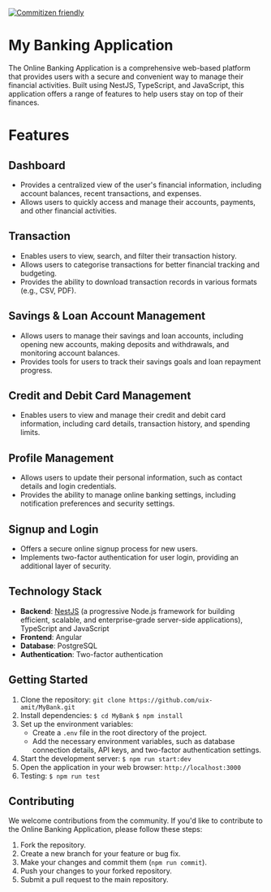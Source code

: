 <p align="center">

[![Commitizen friendly](https://img.shields.io/badge/commitizen-friendly-brightgreen.svg)](http://commitizen.github.io/cz-cli/)

</p>

# My Banking Application

The Online Banking Application is a comprehensive web-based platform that provides users with a secure and convenient way to manage their financial activities. Built using NestJS, TypeScript, and JavaScript, this application offers a range of features to help users stay on top of their finances.

# Features

## Dashboard

- Provides a centralized view of the user's financial information, including account balances, recent transactions, and expenses.
- Allows users to quickly access and manage their accounts, payments, and other financial activities.

## Transaction

- Enables users to view, search, and filter their transaction history.
- Allows users to categorise transactions for better financial tracking and budgeting.
- Provides the ability to download transaction records in various formats (e.g., CSV, PDF).

## Savings & Loan Account Management

- Allows users to manage their savings and loan accounts, including opening new accounts, making deposits and withdrawals, and monitoring account balances.
- Provides tools for users to track their savings goals and loan repayment progress.

## Credit and Debit Card Management

- Enables users to view and manage their credit and debit card information, including card details, transaction history, and spending limits.

## Profile Management

- Allows users to update their personal information, such as contact details and login credentials.
- Provides the ability to manage online banking settings, including notification preferences and security settings.

## Signup and Login

- Offers a secure online signup process for new users.
- Implements two-factor authentication for user login, providing an additional layer of security.

## Technology Stack

- **Backend**: [NestJS](https://github.com/nestjs/nest) (a progressive Node.js framework for building efficient, scalable, and enterprise-grade server-side applications), TypeScript and JavaScript
- **Frontend**: Angular
- **Database**: PostgreSQL
- **Authentication**: Two-factor authentication

## Getting Started

1.  Clone the repository:
    `git clone https://github.com/uix-amit/MyBank.git`
2.  Install dependencies:
    `$ cd MyBank`
    `$ npm install`
3.  Set up the environment variables:
    - Create a `.env` file in the root directory of the project.
    - Add the necessary environment variables, such as database connection details, API keys, and two-factor authentication settings.
4.  Start the development server:
    `$ npm run start:dev`
5.  Open the application in your web browser:
    `http://localhost:3000`
6.  Testing:
    `$ npm run test`

## Contributing

We welcome contributions from the community. If you'd like to contribute to the Online Banking Application, please follow these steps:

1.  Fork the repository.
2.  Create a new branch for your feature or bug fix.
3.  Make your changes and commit them (`npm run commit`).
4.  Push your changes to your forked repository.
5.  Submit a pull request to the main repository.

